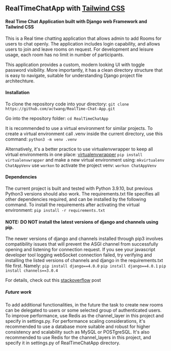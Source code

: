 ## RealTimeChatApp with [Tailwind CSS](https://tailwindcss.com/)

#### Real Time Chat Application built with Django web Framework and Tailwind CSS
This is a Real time chatting application that allows admin to add Rooms for users to chat openly. 
The application includes login capability, and allows users to join and leave rooms on request. For development and leisure usage, each room has no limit in number of participants. 

This application provides a custom, modern looking UI with toggle password visibility. More importantly, it has a clean directory structure that is easy to navigate, suitable for understanding Django project file architechture.

#### Installation
To clone the repository code into your directory:
`git clone https://github.com/actwang/RealTime-Chat-App.git`

Go into the repository folder:
`cd RealTimeChatApp`

It is recommended to use a virtual environment for similar projects. To create a virtual environment call .venv inside the current directory, use this command:
`python3 -m venv .venv`

Alternatively, it's a better practice to use virtualenvwrapper to keep all virtual environments in one place: [virtualenvwrapper](https://virtualenvwrapper.readthedocs.io/en/latest/install.html)
`pip install virtualenvwrapper`
and make a new virtual environment using:
`mkvirtualenv ChatAppVenv`
use `workon` to activate the project venv:
`workon ChatAppVenv`


#### Dependencies
The current project is built and tested with Python 3.9.10, but previous Python3 versions should also work.
The requirements.txt file specifies all other dependencies required, and can be installed by the following command.
To install the requirements after activating the virtual environment:
`pip install -r requirements.txt`

#### NOTE: DO NOT install the latest versions of django and channels using pip. 
The newer versions of django and channels installed through pip3 involves compatibility issues that will prevent the ASGI channel from successfully opening and listening for connection request. If you see your javascript developer tool logging webSocket connection failed, try verifying and installing the listed versions of channels and django in the requirements.txt file first. Namely: 
`pip install django==4.0.0`
`pip install django==4.0.1`
`pip install channels==3.0.4`

For details, check out this [stackoverflow](https://stackoverflow.com/questions/74091600/asgi-application-not-working-with-django-channels) post

##### Future work
To add additional functionalities, in the future the task to create new rooms can be delegated to users or some selected group of authenticated users. To improve performance, use Redis as the channel_layer in this project and specify in settings.py. For performance scaling considerations, it's recommended to use a database more suitable and robust for higher consistency and scalability such as MySQL or POSTgreSQL. It's also recommended to use Redis for the channel_layers in this project, and specify it in settings.py of RealTimeChatApp directory.